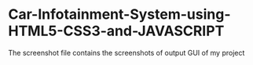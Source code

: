 # Car-Infotainment-System-using-HTML5-CSS3-and-JAVASCRIPT

The screenshot file contains the screenshots of output GUI of my project
